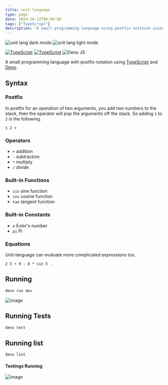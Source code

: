 ```yaml
---
title: unit-language
type: page
date: 2024-10-12T00:00:00
tags: ["TypeScript"]
description: "A small programming language using postfix notation using TypeScript and Deno."
---
```


![unit lang dark mode](https://github.com/user-attachments/assets/2feae9fc-35cc-4fc1-9e34-1f4cc85f5d61#gh-dark-mode-only)
![unit lang light mode](https://github.com/user-attachments/assets/2200f691-db60-4e06-832a-160bf62bde62#gh-light-mode-only)

[![TypeScript](https://img.shields.io/github/actions/workflow/status/jakeroggenbuck/unit-language/deno.yml?branch=main&style=for-the-badge)](https://github.com/JakeRoggenbuck/unit-language/actions)
[![TypeScript](https://img.shields.io/badge/typescript-%23007ACC.svg?style=for-the-badge&logo=typescript&logoColor=white)](https://github.com/JakeRoggenbuck?tab=repositories&q=&type=&language=typescript)
![Deno JS](https://img.shields.io/badge/deno%20js-000000?style=for-the-badge&logo=deno&logoColor=white)

A small programming language with postfix notation using [TypeScript](https://www.typescriptlang.org/) and [Deno](https://deno.com/).

## Syntax

### Postfix

In postfix for an operation of two arguments, you add two numbers to the stack, then the operator will pop the arguments off the stack. So adding `1` to `2` is the following.

```
1 2 +
```

### Operators

- `+` addition
- `-` subtraction
- `*` multiply
- `/` divide

### Built-in Functions

- `sin` sine function
- `cos` cosine function
- `tan` tangent function

### Built-in Constants

- `e` Euler's number
- `pi` Pi

### Equations

Unit-language can evaluate more complicated expressions too.

```
2 3 + 9 - 8 * sin 5 -
```

## Running

```sh
deno run dev
```

![image](https://github.com/user-attachments/assets/dfc55adc-6edc-4fb6-b061-7bf36597abaa)

## Running Tests

```sh
deno test
```

## Running list

```sh
deno lint
```

#### Testings Running

![image](https://github.com/user-attachments/assets/9370b25e-6895-473b-8409-0900d81caab5)
